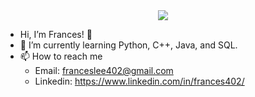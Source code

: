 <div style="text-align: center;">
    <a href="https://frances402.github.io/" title="ePortfolio Page"><img src="https://img.shields.io/badge/Home-ePortfolio-blue.svg?style=for-the-badge&logo=homeassistant" /></a>
</div>

- Hi, I’m Frances! 👋 
- 🌱 I’m currently learning Python, C++, Java, and SQL.
- 📫 How to reach me 
  - Email: franceslee402@gmail.com
  - Linkedin: https://www.linkedin.com/in/frances402/
    

<!---
frances402/frances402 is a ✨ special ✨ repository because its `README.md` (this file) appears on your GitHub profile.
You can click the Preview link to take a look at your changes.
--->
